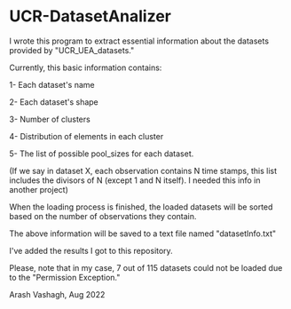 #  UCR-DatasetAnalizer

I wrote this program to extract essential information about the datasets provided by "UCR_UEA_datasets."

Currently, this basic information contains:

1- Each dataset's name

2- Each dataset's shape

3- Number of clusters

4- Distribution of elements in each cluster

5- The list of possible pool_sizes for each dataset. 

(If we say in dataset X, each observation contains N time stamps, this list includes the divisors of N (except 1 and N itself). I needed this info in another project)


When the loading process is finished, the loaded datasets will be sorted based on the number of observations they contain.

The above information will be saved to a text file named "datasetInfo.txt"

I've added the results I got to this repository.

Please, note that in my case, 7 out of 115 datasets could not be loaded due to the "Permission Exception."


Arash Vashagh, Aug 2022
